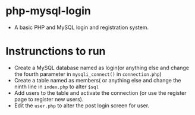 # php-mysql-login
- A basic PHP and MySQL login and registration system.

# Instrunctions to run
- Create a MySQL database named as login(or anything else and change the fourth parameter in <code>mysqli_connect()</code> in <code>connection.php</code>)
- Create a table named as members( or anything else and change the ninth line in <code>index.php</code> to alter <code>$sql</code>
- Add users to the table and activate the connection (or use the register page to register new users).
- Edit the <code>user.php</code> to alter the post login screen for user.
